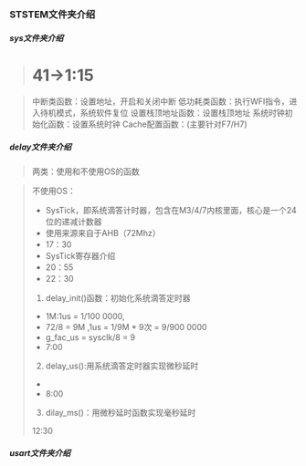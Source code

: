 <!--
 * @Date: 2024-06-04
 * @LastEditors: GoKo-Son626
 * @LastEditTime: 2024-06-04
 * @FilePath: \STM32_Study\基础篇\SYSTEM文件夹介绍.md
 * @Description: 
-->
### STSTEM文件夹介绍

##### sys文件夹介绍

> # 41->1:15

> 中断类函数：设置地址，开启和关闭中断
> 低功耗类函数：执行WFI指令，进入待机模式，系统软件复位
> 设置栈顶地址函数：设置栈顶地址
> 系统时钟初始化函数：设置系统时钟
> Cache配置函数：(主要针对F7/H7)

##### delay文件夹介绍

> 两类：使用和不使用OS的函数

> 不使用OS：
> 
> - SysTick，即系统滴答计时器，包含在M3/4/7内核里面，核心是一个24位的递减计数器
> - 使用来源来自于AHB（72Mhz）
> - 17：30
> - SysTick寄存器介绍
> - 20：55
> - 22：30
>
> 1. delay_init()函数：初始化系统滴答定时器
> 
> - 1M:1us = 1/100 0000,
> - 72/8 = 9M ,1us = 1/9M * 9次 = 9/900 0000
> - g_fac_us = sysclk/8 = 9
> - 7:00
> 
> 2. delay_us():用系统滴答定时器实现微秒延时
> 
> - 
> - 8:00
>
> 3. dilay_ms()：用微秒延时函数实现毫秒延时
>
> 12:30

##### usart文件夹介绍

